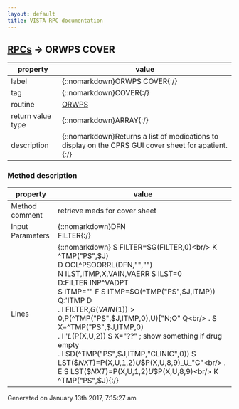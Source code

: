 ```yaml
---
layout: default
title: VISTA RPC documentation
---
```




## [RPCs](TableOfContent.md) &#8594; ORWPS COVER 

 property | value 
--- | --- 
 label | {::nomarkdown}ORWPS COVER{:/}
 tag | {::nomarkdown}COVER{:/}
 routine | [ORWPS](http://code.osehra.org/dox/Routine_ORWPS_source.html)
 return value type | {::nomarkdown}ARRAY{:/}
 description | {::nomarkdown}Returns a list of medications to display on the CPRS GUI cover sheet for apatient.{:/}


### Method description

 property | value 
 --- | --- 
 Method comment | retrieve meds for cover sheet
 Input Parameters | {::nomarkdown}DFN<br/>FILTER{:/}
 Lines | {::nomarkdown} S FILTER=$G(FILTER,0)<br/> K ^TMP("PS",$J)<br/> D OCL^PSOORRL(DFN,"","")<br/> N ILST,ITMP,X,VAIN,VAERR S ILST=0<br/> D:FILTER INP^VADPT<br/> S ITMP="" F  S ITMP=$O(^TMP("PS",$J,ITMP)) Q:'ITMP  D<br/> . I FILTER,$G(VAIN(1))>0,$P(^TMP("PS",$J,ITMP,0),U)["N;O" Q<br/> . S X=^TMP("PS",$J,ITMP,0)<br/> . I '$L($P(X,U,2)) S X="??"  ; show something if drug empty<br/> . I $D(^TMP("PS",$J,ITMP,"CLINIC",0)) S LST($$NXT)=$P(X,U,1,2)_U_$P(X,U,8,9)_U_"C"<br/> . E  S LST($$NXT)=$P(X,U,1,2)_U_$P(X,U,8,9)<br/> K ^TMP("PS",$J){:/}




 Generated on January 13th 2017, 7:15:27 am